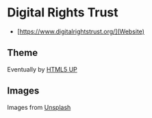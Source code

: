 # Digital Rights Trust

- [https://www.digitalrightstrust.org/](Website)


## Theme

Eventually by [HTML5 UP](http://html5up.net/)


## Images

Images from [Unsplash](https://unsplash.com)
